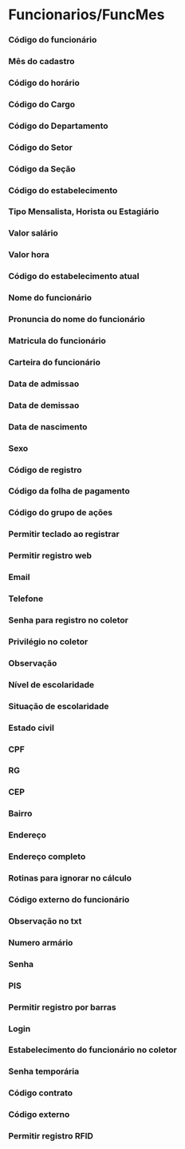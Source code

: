 # Funcionarios/FuncMes

### Código do funcionário
<!-- CdFunc -->

### Mês do cadastro
<!-- AnoMes -->

### Código do horário
<!-- CdHorario -->

### Código do Cargo
<!-- CdCargo -->

### Código do Departamento
<!-- CdDepa -->

### Código do Setor
<!-- CdSetor -->

### Código da Seção
<!-- CdSecao -->

### Código do estabelecimento
<!-- CdEstab -->

### Tipo Mensalista, Horista ou Estagiário
<!-- Tipo -->

### Valor salário
<!-- VlrSalario -->

### Valor hora
<!-- VlrHora -->

### Código do estabelecimento atual
<!-- CdEstabAtualMes -->

### Nome do funcionário
<!-- Nome -->

### Pronuncia do nome do funcionário
<!-- Pronuncia -->

### Matricula do funcionário
<!-- Matricula -->

### Carteira do funcionário
<!-- Carteira -->

### Data de admissao
<!-- DtAdmissao -->

### Data de demissao
<!-- DtDemissao -->

### Data de nascimento
<!-- DtNasc -->

### Sexo
<!-- Sexo -->

### Código de registro
<!-- CdRegistro -->

### Código da folha de pagamento
<!-- CdFolhaPag -->

### Código do grupo de ações
<!-- CdGrupoAcoes -->

### Permitir teclado ao registrar
<!-- PermitirTeclado -->

### Permitir registro web
<!-- PermitirRegWeb -->

### Email
<!-- Email -->

### Telefone
<!-- Telefone -->

### Senha para registro no coletor
<!-- ColetorSenha -->

### Privilégio no coletor
<!-- ColetorPrivilegio -->

### Observação
<!-- Obs -->

### Nível de escolaridade
<!-- EscolaridadeNivel -->

### Situação de escolaridade
<!-- EscolaridadeSituacao -->

### Estado civil
<!-- EstadoCivil -->

### CPF
<!-- CPF -->

### RG
<!-- RG -->

### CEP
<!-- CEP -->

### Bairro
<!-- CdBairro -->

### Endereço
<!-- Endereco -->

### Endereço completo
<!-- EnderecoCompl -->

### Rotinas para ignorar no cálculo
<!-- IdRotinasCalcIgnorar -->

### Código externo do funcionário
<!-- CdFuncExterno -->

### Observação no txt
<!-- ObsTxt -->

### Numero armário
<!-- NumeroArmario -->

### Senha
<!-- Senha -->

### PIS
<!-- PIS -->

### Permitir registro por barras
<!-- PermitirRegBarras -->

### Login
<!-- Login -->

### Estabelecimento do funcionário no coletor
<!-- ColetorFuncEstab -->

### Senha temporária
<!-- SenhaTemporaria -->

### Código contrato
<!-- CdContrato -->

### Código externo
<!-- CdExterno -->

### Permitir registro RFID
<!-- PermitirRegRfid -->
